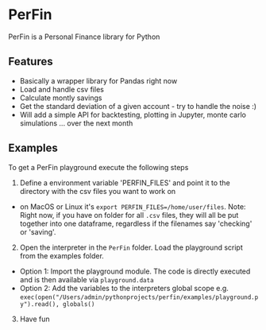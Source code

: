 # PerFin
PerFin is a  Personal Finance library for Python

## Features
* Basically a wrapper library for Pandas right now
* Load and handle csv files 
* Calculate montly savings 
* Get the standard deviation of a given account - try to handle the noise :)
* Will add a simple API for backtesting, plotting in Jupyter, monte carlo simulations ... over the next month

## Examples 
To get a PerFin playground execute the following steps

1. Define a environment variable 'PERFIN_FILES' and point it to the directory with the csv files you want to work on
 * on MacOS or Linux it's `export PERFIN_FILES=/home/user/files`. 
 Note: Right now, if you have on folder for all `.csv` files, they will 
 all be put together into one dataframe, regardless if the filenames say 'checking' or 'saving'. 
 
2. Open the interpreter in the `PerFin` folder. Load the playground script from the examples folder. 
 * Option 1: Import the playground module. The code is directly executed and is then available via `playground.data`
 * Option 2: Add the variables to the interpreters global scope e.g. `exec(open("/Users/admin/pythonprojects/perfin/examples/playground.py").read(), globals()`

3. Have fun